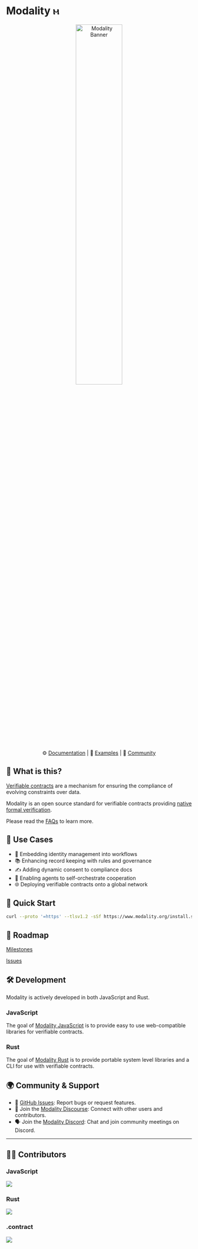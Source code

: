 # Modality ⲙ

<div align="center">
  <img src="https://raw.githubusercontent.com/modality-org/modality-rust/main/docs/static/img/modality_banner.jpg" alt="Modality Banner" width="50%" />
</div>

<div align="center">

⚙️ [Documentation](https://www.modality.org/docs) | 🌟 [Examples](https://github.com/modality-org/modality/examples) | 💬 [Community](https://discuss.modality.org/)

</div>

## 🤔 What is this?

[Verifiable contracts](/faq.md) are a mechanism for ensuring the compliance of evolving constraints over data.

Modality is an open source standard for verifiable contracts providing [native formal verification](/faq.md).

Please read the [FAQs](/faq.md) to learn more.

## 🎯 Use Cases

* 🔐 Embedding identity management into workflows
* 📚 Enhancing record keeping with rules and governance
* ✍️ Adding dynamic consent to compliance docs
* 🤖 Enabling agents to self-orchestrate cooperation
* 🌐 Deploying verifiable contracts onto a global network

## 🚀 Quick Start

```bash
curl --proto '=https' --tlsv1.2 -sSf https://www.modality.org/install.sh | sh
```

## 🏁 Roadmap

[Milestones](https://github.com/modality-org/modality/milestones)

[Issues](https://github.com/modality-org/modality/issues)


## 🛠️ Development

Modality is actively developed in both JavaScript and Rust.

### JavaScript
The goal of [Modality JavaScript](https://github.com/modality-org/modality-js) is to provide easy to use web-compatible libraries for verifiable contracts.

### Rust
The goal of [Modality Rust](https://github.com/modality-org/modality-rust) is to provide portable system level libraries and a CLI for use with verifiable contracts.


## 🌍 Community & Support

- 📂 [GitHub Issues](https://github.com/modality-dev/modality-rust/issues): Report bugs or request features.
- 💬 Join the [Modality Discourse](https://discuss.modality.org/): Connect with other users and contributors.
- 🗣️ Join the [Modality Discord](https://discord.gg/KpYFdrfnkS): Chat and join community meetings on Discord.

---

## 🧑‍💻 Contributors

### JavaScript
<a href="https://github.com/modality-org/modality-js/graphs/contributors"><img src="https://contrib.rocks/image?repo=modality-org/modality-js" /></a>

### Rust
<a href="https://github.com/modality-org/modality-rust/graphs/contributors"><img src="https://contrib.rocks/image?repo=modality-org/modality-rust" /></a>

### .contract
<a href="https://github.com/modality-org/modality-rust/graphs/contributors"><img src="https://contrib.rocks/image?repo=dotcontract/dotcontract" /></a>
